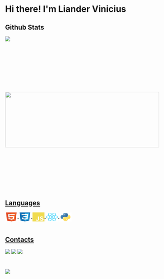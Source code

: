 # Hi there! I'm Liander Vinicius 

## Github Stats
  <div style="display: flex; gap="30">
      <a href="https://github.com/Lianderdev">
      <img height="180em" align="left" src="https://github-readme-stats.vercel.app/api?username=Lianderdev&show_icons=true&theme=dracula&include_all_commits=true&count_private=true"/>
      <img height="180em" width="500em" src="https://github-readme-stats.vercel.app/api/top-langs/?username=Lianderdev&layout=compact&langs_count=16&theme=dracula"/>
  </div><br><br><br><br><br><br><br><br>
      
## Languages
  <div style="display: inline_block"> 
    <img align="right" alt="" height="200" src="https://i.pinimg.com/564x/63/77/e8/6377e83dfb1ef72285cdd96f7ae7d6dc.jpg"> 
    <img align="center" alt="liander-JS" height="30" width="40" src="https://raw.githubusercontent.com/devicons/devicon/master/icons/html5/html5-original.svg"> 
    <img align="center" alt="liander-JS" height="30" width="40" src="https://raw.githubusercontent.com/devicons/devicon/master/icons/css3/css3-original.svg">
    <img align="center" alt="liander-JS" height="30" width="40" src="https://raw.githubusercontent.com/devicons/devicon/master/icons/javascript/javascript-plain.svg"> 
    <img align="center" alt="liander-JS" height="30" width="40" src="https://raw.githubusercontent.com/devicons/devicon/master/icons/react/react-original.svg"> 
    <img align="center" alt="liander-JS" height="30" width="40" src="https://raw.githubusercontent.com/devicons/devicon/master/icons/python/python-original.svg"> 
    
  </div> <br>

## Contacts
  <div>
    <a><img src="https://img.shields.io/badge/Gmail-D14836?style=for-the-badge&logo=gmail&logoColor=white"></a>
    <a><img src="https://img.shields.io/badge/LinkedIn-0077B5?style=for-the-badge&logo=linkedin&logoColor=white"></a>
    <a><img src="https://img.shields.io/badge/Instagram-E4405F?style=for-the-badge&logo=instagram&logoColor=white"></a>
  </div> <br>
  
##
<div style="display: inline_block">
  <img src="https://i.pinimg.com/originals/b3/26/51/b326517cd8ca44b939a1bee41a7f103c.gif"
</div>


